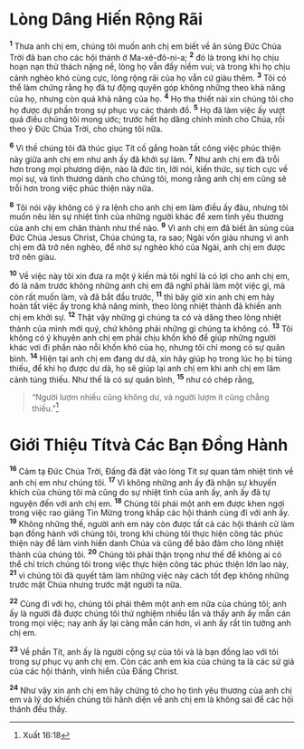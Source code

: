# Lòng Dâng Hiến Rộng Rãi
<sup><b>1</b></sup> Thưa anh chị em, chúng tôi muốn anh chị em biết về ân sủng Ðức Chúa Trời đã ban cho các hội thánh ở Ma-xê-đô-ni-a; <sup><b>2</b></sup> đó là trong khi họ chịu hoạn nạn thử thách nặng nề, lòng họ vẫn đầy niềm vui; và trong khi họ chịu cảnh nghèo khó cùng cực, lòng rộng rãi của họ vẫn cứ giàu thêm. <sup><b>3</b></sup> Tôi có thể làm chứng rằng họ đã tự động quyên góp không những theo khả năng của họ, nhưng còn quá khả năng của họ. <sup><b>4</b></sup> Họ tha thiết nài xin chúng tôi cho họ được dự phần trong sự phục vụ các thánh đồ. <sup><b>5</b></sup> Họ đã làm việc ấy vượt quá điều chúng tôi mong ước; trước hết họ dâng chính mình cho Chúa, rồi theo ý Ðức Chúa Trời, cho chúng tôi nữa.

<sup><b>6</b></sup> Vì thế chúng tôi đã thúc giục Tít cố gắng hoàn tất công việc phúc thiện này giữa anh chị em như anh ấy đã khởi sự làm. <sup><b>7</b></sup> Như anh chị em đã trỗi hơn trong mọi phương diện, nào là đức tin, lời nói, kiến thức, sự tích cực về mọi sự, và tình thương dành cho chúng tôi, mong rằng anh chị em cũng sẽ trỗi hơn trong việc phúc thiện này nữa.

<sup><b>8</b></sup> Tôi nói vậy không có ý ra lệnh cho anh chị em làm điều ấy đâu, nhưng tôi muốn nêu lên sự nhiệt tình của những người khác để xem tình yêu thương của anh chị em chân thành như thế nào. <sup><b>9</b></sup> Vì anh chị em đã biết ân sủng của Ðức Chúa Jesus Christ, Chúa chúng ta, ra sao; Ngài vốn giàu nhưng vì anh chị em đã trở nên nghèo, để nhờ sự nghèo khó của Ngài, anh chị em được trở nên giàu.

<sup><b>10</b></sup> Về việc này tôi xin đưa ra một ý kiến mà tôi nghĩ là có lợi cho anh chị em, đó là năm trước không những anh chị em đã nghĩ phải làm một việc gì, mà còn rất muốn làm, và đã bắt đầu trước, <sup><b>11</b></sup> thì bây giờ xin anh chị em hãy hoàn tất việc ấy trong khả năng mình, theo lòng nhiệt thành đã khiến anh chị em khởi sự. <sup><b>12</b></sup> Thật vậy những gì chúng ta có và dâng theo lòng nhiệt thành của mình mới quý, chứ không phải những gì chúng ta không có. <sup><b>13</b></sup> Tôi không có ý khuyên anh chị em phải chịu khốn khó để giúp những người khác vơi đi phần nào nỗi khốn khó của họ, nhưng tôi chỉ mong có sự quân bình. <sup><b>14</b></sup> Hiện tại anh chị em đang dư dả, xin hãy giúp họ trong lúc họ bị túng thiếu, để khi họ được dư dả, họ sẽ giúp lại anh chị em khi anh chị em lâm cảnh túng thiếu. Như thế là có sự quân bình, <sup><b>15</b></sup> như có chép rằng,


> “Người lượm nhiều cũng không dư, và người lượm ít cũng chẳng thiếu.”[^1*]
>

# Giới Thiệu Títvà Các Bạn Ðồng Hành
<sup><b>16</b></sup> Cảm tạ Ðức Chúa Trời, Ðấng đã đặt vào lòng Tít sự quan tâm nhiệt tình về anh chị em như chúng tôi. <sup><b>17</b></sup> Vì không những anh ấy đã nhận sự khuyến khích của chúng tôi mà cũng do sự nhiệt tình của anh ấy, anh ấy đã tự nguyện đến với anh chị em. <sup><b>18</b></sup> Chúng tôi phái một anh em được khen ngợi trong việc rao giảng Tin Mừng trong khắp các hội thánh cùng đi với anh ấy. <sup><b>19</b></sup> Không những thế, người anh em này còn được tất cả các hội thánh cử làm bạn đồng hành với chúng tôi, trong khi chúng tôi thực hiện công tác phúc thiện này để làm vinh hiển danh Chúa và cũng để bảo đảm cho lòng nhiệt thành của chúng tôi. <sup><b>20</b></sup> Chúng tôi phải thận trọng như thế để không ai có thể chỉ trích chúng tôi trong việc thực hiện công tác phúc thiện lớn lao này, <sup><b>21</b></sup> vì chúng tôi đã quyết tâm làm những việc này cách tốt đẹp không những trước mặt Chúa nhưng trước mặt người ta nữa.

<sup><b>22</b></sup> Cùng đi với họ, chúng tôi phái thêm một anh em nữa của chúng tôi; anh ấy là người đã được chúng tôi thử nghiệm nhiều lần và thấy anh ấy mẫn cán trong mọi việc; nay anh ấy lại càng mẫn cán hơn, vì anh ấy rất tin tưởng anh chị em.

<sup><b>23</b></sup> Về phần Tít, anh ấy là người cộng sự của tôi và là bạn đồng lao với tôi trong sự phục vụ anh chị em. Còn các anh em kia của chúng ta là các sứ giả của các hội thánh, vinh hiển của Ðấng Christ.

<sup><b>24</b></sup> Như vậy xin anh chị em hãy chứng tỏ cho họ tình yêu thương của anh chị em và lý do khiến chúng tôi hãnh diện về anh chị em là không sai để các hội thánh đều thấy.

[^1*]: Xuất 16:18
